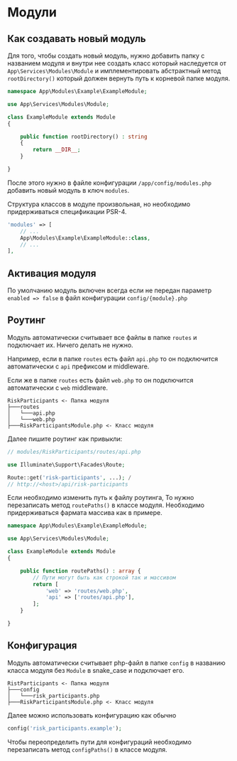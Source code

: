 
# Модули

## Как создавать новый модуль

Для того, чтобы создать новый модуль, нужно добавить папку с названием модуля
и внутри нее создать класс который наследуется от `App\Services\Modules\Module`
и имплементировать абстрактный метод `rootDirectory()` который должен
вернуть путь к корневой папке модуля.

```php
namespace App\Modules\Example\ExampleModule;

use App\Services\Modules\Module;

class ExampleModule extends Module
{

    public function rootDirectory() : string
    {
        return __DIR__;
    }

}
```

После этого нужно в файле конфигурации `/app/config/modules.php`
добавить новый модуль в ключ `modules`.

Структура классов в модуле произвольная, но необходимо придерживаться
спецификации PSR-4.

```php
'modules' => [
    // ...
    App\Modules\Example\ExampleModule::class,
    // ...
],
```

## Активация модуля

По умолчанию модуль включен всегда если не передан параметр
`enabled => false` в файл конфигурации `config/{module}.php`

## Роутинг

Модуль автоматически считывает все файлы в папке `routes` и подключает их.
Ничего делать не нужно.

Например, если в папке `routes` есть файл `api.php`
то он подключится автоматически с `api` префиксом и middleware.

Если же в папке `routes` есть файл `web.php`
то он подключится автоматически с `web` middleware.

```
RiskParticipants <- Папка модуля
├───routes
│   └───api.php
│   └───web.php
├───RiskParticipantsModule.php <- Класс модуля
```

Далее пишите роутинг как привыкли:

```php
// modules/RiskParticipants/routes/api.php

use Illuminate\Support\Facades\Route;

Route::get('risk-participants', ...); /
// http://<host>/api/risk-participants
```

Если необходимо изменить путь к файлу роутинга,
То нужно перезаписать метод `routePaths()` в классе модуля.
Необходимо придерживаться фармата массива как в примере.

```php
namespace App\Modules\Example\ExampleModule;

use App\Services\Modules\Module;

class ExampleModule extends Module
{

    public function routePaths() : array {
        // Пути могут быть как строкой так и массивом
        return [
            'web' => 'routes/web.php',
            'api' => ['routes/api.php'],
        ];
    }

}
```

## Конфигурация

Модуль автоматически считывает php-файл в папке `config` в названию
класса модуля без `Module` в snake_case и подключает его.

```
RistParticipants <- Папка модуля
├───config
│   └───risk_participants.php
├───RiskParticipantsModule.php <- Класс модуля
```

Далее можно использовать конфигурацию как обычно

```php
config('risk_participants.example');
```

Чтобы переопределить пути для конфигураций необходимо перезаписать
метод `configPaths()` в классе модуля.